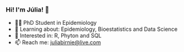 ### Hi! I'm Júlia! 👋
- 👨‍🎓 PhD Student in Epidemiology
- 🌱 Learning about: Epidemiology, Bioestatistics and Data Science
- 🔨 Interested in: R, Phyton and SQL
- 📫 Reach me: juliabirnie@live.com
